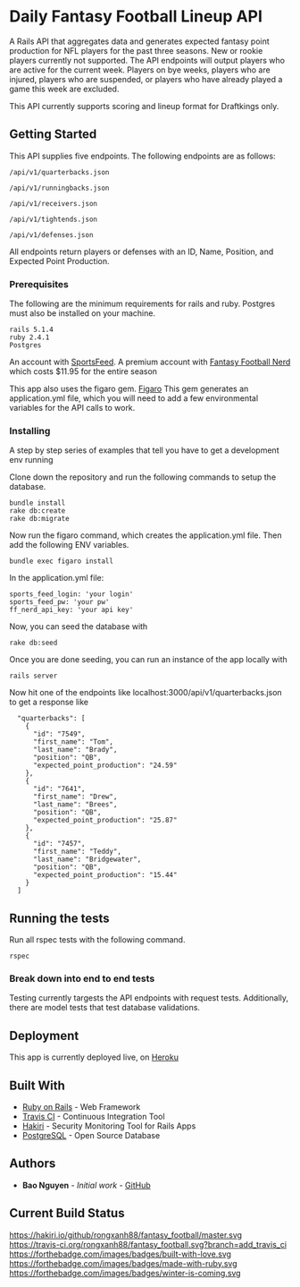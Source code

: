 # Daily Fantasy Football Lineup API

A Rails API that aggregates data and generates expected fantasy point production for NFL players for the past three seasons. New or rookie players currently not supported.
The API endpoints will output players who are active for the current week. Players on bye weeks, players who are injured, players who are suspended, or players who have
already played a game this week are excluded.

This API currently supports scoring and lineup format for Draftkings only.

## Getting Started

This API supplies five endpoints. The following endpoints are as follows:

```
/api/v1/quarterbacks.json

/api/v1/runningbacks.json

/api/v1/receivers.json

/api/v1/tightends.json

/api/v1/defenses.json
```

All endpoints return players or defenses with an ID, Name, Position, and Expected Point Production.



### Prerequisites

The following are the minimum requirements for rails and ruby. Postgres must also be installed
on your machine.

```
rails 5.1.4
ruby 2.4.1
Postgres
```

An account with [SportsFeed](https://www.mysportsfeeds.com/).
A premium account with [Fantasy Football Nerd](https://www.fantasyfootballnerd.com/) which costs $11.95 for the
entire season

This app also uses the figaro gem. [Figaro](https://github.com/laserlemon/figaro)
This gem generates an application.yml file, which you will need to add a few environmental
variables for the API calls to work.

### Installing

A step by step series of examples that tell you have to get a development env running

Clone down the repository and run the following commands to setup the database.

```
bundle install
rake db:create
rake db:migrate
```

Now run the figaro command, which creates the application.yml file. Then add the following ENV
variables.

```
bundle exec figaro install
```

In the application.yml file:
```
sports_feed_login: 'your login'
sports_feed_pw: 'your pw'
ff_nerd_api_key: 'your api key'
```

Now, you can seed the database with
```
rake db:seed
```

Once you are done seeding, you can run an instance of the app locally with
```
rails server
```

Now hit one of the endpoints like localhost:3000/api/v1/quarterbacks.json to get a response like
```
  "quarterbacks": [
    {
      "id": "7549",
      "first_name": "Tom",
      "last_name": "Brady",
      "position": "QB",
      "expected_point_production": "24.59"
    },
    {
      "id": "7641",
      "first_name": "Drew",
      "last_name": "Brees",
      "position": "QB",
      "expected_point_production": "25.87"
    },
    {
      "id": "7457",
      "first_name": "Teddy",
      "last_name": "Bridgewater",
      "position": "QB",
      "expected_point_production": "15.44"
    }
  ]
```

## Running the tests

Run all rspec tests with the following command.
```
rspec
```

### Break down into end to end tests

Testing currently targests the API endpoints with request tests. Additionally, there are model tests that
test database validations.

## Deployment

This app is currently deployed live, on [Heroku](https://fantasy-football-api-1703.herokuapp.com/)

## Built With

* [Ruby on Rails](http://rubyonrails.org/) - Web Framework
* [Travis CI](https://travis-ci.org/) - Continuous Integration Tool
* [Hakiri](https://hakiri.io/) - Security Monitoring Tool for Rails Apps
* [PostgreSQL](https://www.postgresql.org/) - Open Source Database

## Authors

* **Bao Nguyen** - *Initial work* - [GitHub](https://github.com/rongxanh88)

## Current Build Status
https://hakiri.io/github/rongxanh88/fantasy_football/master.svg
https://travis-ci.org/rongxanh88/fantasy_football.svg?branch=add_travis_ci
https://forthebadge.com/images/badges/built-with-love.svg
https://forthebadge.com/images/badges/made-with-ruby.svg
https://forthebadge.com/images/badges/winter-is-coming.svg